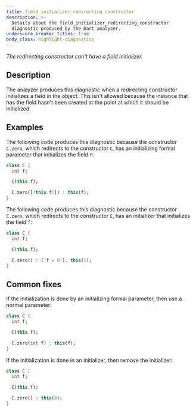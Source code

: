 ```yaml
---
title: field_initializer_redirecting_constructor
description: >-
  Details about the field_initializer_redirecting_constructor
  diagnostic produced by the Dart analyzer.
underscore_breaker_titles: true
body_class: highlight-diagnostics
---
```


_The redirecting constructor can't have a field initializer._

## Description

The analyzer produces this diagnostic when a redirecting constructor
initializes a field in the object. This isn't allowed because the instance
that has the field hasn't been created at the point at which it should be
initialized.

## Examples

The following code produces this diagnostic because the constructor
`C.zero`, which redirects to the constructor `C`, has an initializing
formal parameter that initializes the field `f`:

```dart
class C {
  int f;

  C(this.f);

  C.zero([!this.f!]) : this(f);
}
```

The following code produces this diagnostic because the constructor
`C.zero`, which redirects to the constructor `C`, has an initializer that
initializes the field `f`:

```dart
class C {
  int f;

  C(this.f);

  C.zero() : [!f = 0!], this(1);
}
```

## Common fixes

If the initialization is done by an initializing formal parameter, then
use a normal parameter:

```dart
class C {
  int f;

  C(this.f);

  C.zero(int f) : this(f);
}
```

If the initialization is done in an initializer, then remove the
initializer:

```dart
class C {
  int f;

  C(this.f);

  C.zero() : this(0);
}
```
